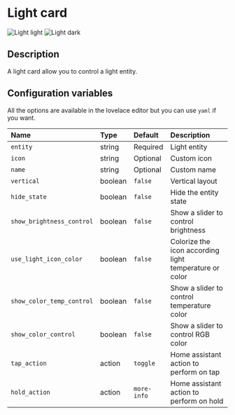 # Light card

![Light light](../images/light-light.png)
![Light dark](../images/light-dark.png)

## Description

A light card allow you to control a light entity.

## Configuration variables

All the options are available in the lovelace editor but you can use `yaml` if you want.

| Name                      | Type    | Default     | Description                                            |
| :------------------------ | :------ | :---------- | :----------------------------------------------------- |
| `entity`                  | string  | Required    | Light entity                                           |
| `icon`                    | string  | Optional    | Custom icon                                            |
| `name`                    | string  | Optional    | Custom name                                            |
| `vertical`                | boolean | `false`     | Vertical layout                                        |
| `hide_state`              | boolean | `false`     | Hide the entity state                                  |
| `show_brightness_control` | boolean | `false`     | Show a slider to control brightness                    |
| `use_light_icon_color`    | boolean | `false`     | Colorize the icon according light temperature or color |
| `show_color_temp_control` | boolean | `false`     | Show a slider to control temperature color             |
| `show_color_control`      | boolean | `false`     | Show a slider to control RGB color                     |
| `tap_action`              | action  | `toggle`    | Home assistant action to perform on tap                |
| `hold_action`             | action  | `more-info` | Home assistant action to perform on hold               |
